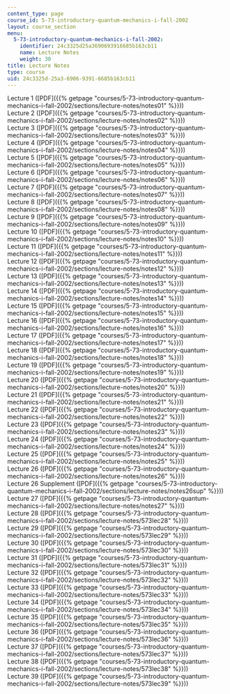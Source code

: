 ```yaml
---
content_type: page
course_id: 5-73-introductory-quantum-mechanics-i-fall-2002
layout: course_section
menu:
  5-73-introductory-quantum-mechanics-i-fall-2002:
    identifier: 24c3325d25a3690693916685b163cb11
    name: Lecture Notes
    weight: 30
title: Lecture Notes
type: course
uid: 24c3325d-25a3-6906-9391-6685b163cb11
---
```


Lecture 1 ([PDF]({{% getpage "courses/5-73-introductory-quantum-mechanics-i-fall-2002/sections/lecture-notes/notes01" %}}))  
Lecture 2 ([PDF]({{% getpage "courses/5-73-introductory-quantum-mechanics-i-fall-2002/sections/lecture-notes/notes02" %}}))  
Lecture 3 ([PDF]({{% getpage "courses/5-73-introductory-quantum-mechanics-i-fall-2002/sections/lecture-notes/notes03" %}}))  
Lecture 4 ([PDF]({{% getpage "courses/5-73-introductory-quantum-mechanics-i-fall-2002/sections/lecture-notes/notes04" %}}))  
Lecture 5 ([PDF]({{% getpage "courses/5-73-introductory-quantum-mechanics-i-fall-2002/sections/lecture-notes/notes05" %}}))  
Lecture 6 ([PDF]({{% getpage "courses/5-73-introductory-quantum-mechanics-i-fall-2002/sections/lecture-notes/notes06" %}}))  
Lecture 7 ([PDF]({{% getpage "courses/5-73-introductory-quantum-mechanics-i-fall-2002/sections/lecture-notes/notes07" %}}))  
Lecture 8 ([PDF]({{% getpage "courses/5-73-introductory-quantum-mechanics-i-fall-2002/sections/lecture-notes/notes08" %}}))  
Lecture 9 ([PDF]({{% getpage "courses/5-73-introductory-quantum-mechanics-i-fall-2002/sections/lecture-notes/notes09" %}}))  
Lecture 10 ([PDF]({{% getpage "courses/5-73-introductory-quantum-mechanics-i-fall-2002/sections/lecture-notes/notes10" %}}))  
Lecture 11 ([PDF]({{% getpage "courses/5-73-introductory-quantum-mechanics-i-fall-2002/sections/lecture-notes/notes11" %}}))  
Lecture 12 ([PDF]({{% getpage "courses/5-73-introductory-quantum-mechanics-i-fall-2002/sections/lecture-notes/notes12" %}}))  
Lecture 13 ([PDF]({{% getpage "courses/5-73-introductory-quantum-mechanics-i-fall-2002/sections/lecture-notes/notes13" %}}))  
Lecture 14 ([PDF]({{% getpage "courses/5-73-introductory-quantum-mechanics-i-fall-2002/sections/lecture-notes/notes14" %}}))  
Lecture 15 ([PDF]({{% getpage "courses/5-73-introductory-quantum-mechanics-i-fall-2002/sections/lecture-notes/notes15" %}}))  
Lecture 16 ([PDF]({{% getpage "courses/5-73-introductory-quantum-mechanics-i-fall-2002/sections/lecture-notes/notes16" %}}))  
Lecture 17 ([PDF]({{% getpage "courses/5-73-introductory-quantum-mechanics-i-fall-2002/sections/lecture-notes/notes17" %}}))  
Lecture 18 ([PDF]({{% getpage "courses/5-73-introductory-quantum-mechanics-i-fall-2002/sections/lecture-notes/notes18" %}}))  
Lecture 19 ([PDF]({{% getpage "courses/5-73-introductory-quantum-mechanics-i-fall-2002/sections/lecture-notes/notes19" %}}))  
Lecture 20 ([PDF]({{% getpage "courses/5-73-introductory-quantum-mechanics-i-fall-2002/sections/lecture-notes/notes20" %}}))  
Lecture 21 ([PDF]({{% getpage "courses/5-73-introductory-quantum-mechanics-i-fall-2002/sections/lecture-notes/notes21" %}}))  
Lecture 22 ([PDF]({{% getpage "courses/5-73-introductory-quantum-mechanics-i-fall-2002/sections/lecture-notes/notes22" %}}))  
Lecture 23 ([PDF]({{% getpage "courses/5-73-introductory-quantum-mechanics-i-fall-2002/sections/lecture-notes/notes23" %}}))  
Lecture 24 ([PDF]({{% getpage "courses/5-73-introductory-quantum-mechanics-i-fall-2002/sections/lecture-notes/notes24" %}}))  
Lecture 25 ([PDF]({{% getpage "courses/5-73-introductory-quantum-mechanics-i-fall-2002/sections/lecture-notes/notes25" %}}))  
Lecture 26 ([PDF]({{% getpage "courses/5-73-introductory-quantum-mechanics-i-fall-2002/sections/lecture-notes/notes26" %}}))  
Lecture 26 Supplement ([PDF]({{% getpage "courses/5-73-introductory-quantum-mechanics-i-fall-2002/sections/lecture-notes/notes26sup" %}}))  
Lecture 27 ([PDF]({{% getpage "courses/5-73-introductory-quantum-mechanics-i-fall-2002/sections/lecture-notes/notes27" %}}))  
Lecture 28 ([PDF]({{% getpage "courses/5-73-introductory-quantum-mechanics-i-fall-2002/sections/lecture-notes/573lec28" %}}))  
Lecture 29 ([PDF]({{% getpage "courses/5-73-introductory-quantum-mechanics-i-fall-2002/sections/lecture-notes/573lec29" %}}))  
Lecture 30 ([PDF]({{% getpage "courses/5-73-introductory-quantum-mechanics-i-fall-2002/sections/lecture-notes/573lec30" %}}))  
Lecture 31 ([PDF]({{% getpage "courses/5-73-introductory-quantum-mechanics-i-fall-2002/sections/lecture-notes/573lec31" %}}))  
Lecture 32 ([PDF]({{% getpage "courses/5-73-introductory-quantum-mechanics-i-fall-2002/sections/lecture-notes/573lec32" %}}))  
Lecture 33 ([PDF]({{% getpage "courses/5-73-introductory-quantum-mechanics-i-fall-2002/sections/lecture-notes/573lec33" %}}))  
Lecture 34 ([PDF]({{% getpage "courses/5-73-introductory-quantum-mechanics-i-fall-2002/sections/lecture-notes/573lec34" %}}))  
Lecture 35 ([PDF]({{% getpage "courses/5-73-introductory-quantum-mechanics-i-fall-2002/sections/lecture-notes/573lec35" %}}))  
Lecture 36 ([PDF]({{% getpage "courses/5-73-introductory-quantum-mechanics-i-fall-2002/sections/lecture-notes/573lec36" %}}))  
Lecture 37 ([PDF]({{% getpage "courses/5-73-introductory-quantum-mechanics-i-fall-2002/sections/lecture-notes/573lec37" %}}))  
Lecture 38 ([PDF]({{% getpage "courses/5-73-introductory-quantum-mechanics-i-fall-2002/sections/lecture-notes/573lec38" %}}))  
Lecture 39 ([PDF]({{% getpage "courses/5-73-introductory-quantum-mechanics-i-fall-2002/sections/lecture-notes/573lec39" %}}))